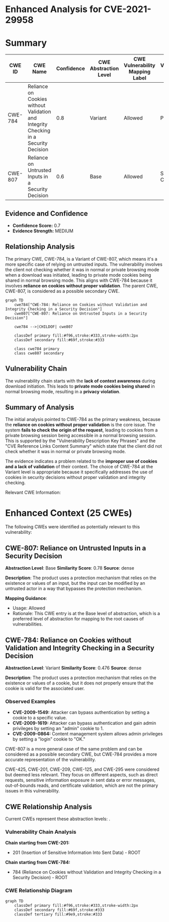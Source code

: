 # Enhanced Analysis for CVE-2021-29958

# Summary
| CWE ID | CWE Name | Confidence | CWE Abstraction Level | CWE Vulnerability Mapping Label | CWE-Vulnerability Mapping Notes |
|---|---|---|---|---|---|
| CWE-784 | Reliance on Cookies without Validation and Integrity Checking in a Security Decision | 0.8 | Variant | Allowed | Primary CWE |
| CWE-807 | Reliance on Untrusted Inputs in a Security Decision | 0.6 | Base | Allowed | Secondary Candidate |

## Evidence and Confidence

*   **Confidence Score:** 0.7
*   **Evidence Strength:** MEDIUM

## Relationship Analysis
The primary CWE, CWE-784, is a Variant of CWE-807, which means it's a more specific case of relying on untrusted inputs. The vulnerability involves the client not checking whether it was in normal or private browsing mode when a download was initiated, leading to private mode cookies being shared in normal browsing mode. This aligns with CWE-784 because it involves **reliance on cookies without proper validation**. The parent CWE, CWE-807, is considered as a possible secondary CWE.

```mermaid
graph TD
    cwe784["CWE-784: Reliance on Cookies without Validation and Integrity Checking in a Security Decision"]
    cwe807["CWE-807: Reliance on Untrusted Inputs in a Security Decision"]
    
    cwe784 -->|CHILDOF| cwe807
    
    classDef primary fill:#f96,stroke:#333,stroke-width:2px
    classDef secondary fill:#69f,stroke:#333
    
    class cwe784 primary
    class cwe807 secondary
```

## Vulnerability Chain
The vulnerability chain starts with the **lack of context awareness** during download initiation. This leads to **private mode cookies being shared** in normal browsing mode, resulting in a **privacy violation**.

## Summary of Analysis
The initial analysis pointed to CWE-784 as the primary weakness, because the **reliance on cookies without proper validation** is the core issue. The system **fails to check the origin of the request**, leading to cookies from a private browsing session being accessible in a normal browsing session. This is supported by the "Vulnerability Description Key Phrases" and the "CVE Reference Links Content Summary" which state that the client did not check whether it was in normal or private browsing mode.

The evidence indicates a problem related to the **improper use of cookies and a lack of validation** of their context. The choice of CWE-784 at the Variant level is appropriate because it specifically addresses the use of cookies in security decisions without proper validation and integrity checking.

Relevant CWE Information:

# Enhanced Context (25 CWEs)
The following CWEs were identified as potentially relevant to this vulnerability:

## CWE-807: Reliance on Untrusted Inputs in a Security Decision
**Abstraction Level**: Base
**Similarity Score**: 0.78
**Source**: dense

**Description**:
The product uses a protection mechanism that relies on the existence or values of an input, but the input can be modified by an untrusted actor in a way that bypasses the protection mechanism.

**Mapping Guidance**:
- Usage: Allowed
- Rationale: This CWE entry is at the Base level of abstraction, which is a preferred level of abstraction for mapping to the root causes of vulnerabilities.

## CWE-784: Reliance on Cookies without Validation and Integrity Checking in a Security Decision
**Abstraction Level**: Variant
**Similarity Score**: 0.476
**Source**: dense

**Description**:
The product uses a protection mechanism that relies on the existence or values of a cookie, but it does not properly ensure that the cookie is valid for the associated user.

### Observed Examples
- **CVE-2009-1549:** Attacker can bypass authentication by setting a cookie to a specific value.
- **CVE-2009-1619:** Attacker can bypass authentication and gain admin privileges by setting an "admin" cookie to 1.
- **CVE-2009-0864:** Content management system allows admin privileges by setting a "login" cookie to "OK."

CWE-807 is a more general case of the same problem and can be considered as a possible secondary CWE, but CWE-784 provides a more accurate representation of the vulnerability.

CWE-425, CWE-201, CWE-209, CWE-125, and CWE-295 were considered but deemed less relevant. They focus on different aspects, such as direct requests, sensitive information exposure in sent data or error messages, out-of-bounds reads, and certificate validation, which are not the primary issues in this vulnerability.


## CWE Relationship Analysis

Current CWEs represent these abstraction levels: .


### Vulnerability Chain Analysis

**Chain starting from CWE-201:**
- 201 (Insertion of Sensitive Information Into Sent Data) - ROOT


**Chain starting from CWE-784:**
- 784 (Reliance on Cookies without Validation and Integrity Checking in a Security Decision) - ROOT



### CWE Relationship Diagram

```mermaid
graph TD
    classDef primary fill:#f96,stroke:#333,stroke-width:2px
    classDef secondary fill:#69f,stroke:#333
    classDef tertiary fill:#9e9,stroke:#333
```